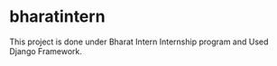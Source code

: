 # bharatintern
This project is done under Bharat Intern Internship program and Used Django Framework.
